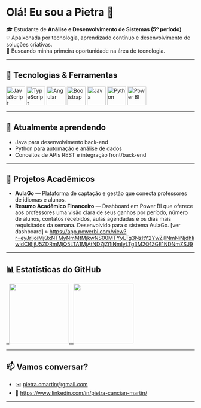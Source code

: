 # Olá! Eu sou a Pietra 👋

🎓 Estudante de **Análise e Desenvolvimento de Sistemas (5º período)**  
💡 Apaixonada por tecnologia, aprendizado contínuo e desenvolvimento de soluções criativas.  
🎯 Buscando minha primeira oportunidade na área de tecnologia.

---

## 🧰 Tecnologias & Ferramentas  

<p align="left">
  <!-- Frontend -->
  <img src="https://cdn.jsdelivr.net/gh/devicons/devicon/icons/javascript/javascript-original.svg" width="50" height="50" alt="JavaScript" />
  <img src="https://cdn.jsdelivr.net/gh/devicons/devicon/icons/typescript/typescript-original.svg" width="50" height="50" alt="TypeScript" />
  <img src="https://img.icons8.com/?size=100&id=dSnah6CSCxRG&format=png&color=000000" width="50" height="50" alt="Angular" />
  <img src="https://cdn.jsdelivr.net/gh/devicons/devicon/icons/bootstrap/bootstrap-original.svg" width="50" height="50" alt="Bootstrap" />

  <!-- Backend -->
  <img src="https://cdn.jsdelivr.net/gh/devicons/devicon/icons/java/java-original.svg" width="50" height="50" alt="Java" />
  <img src="https://cdn.jsdelivr.net/gh/devicons/devicon/icons/python/python-original.svg" width="50" height="50" alt="Python" />

  <!-- Data & BI -->
  <img src="https://img.icons8.com/?size=100&id=Ny0t2MYrJ70p&format=png&color=000000" width="50" height="50" alt="Power BI" />

</p>

---

## 🧠 Atualmente aprendendo
- Java para desenvolvimento back-end  
- Python para automação e análise de dados  
- Conceitos de APIs REST e integração front/back-end  

---

## 📌 Projetos Acadêmicos
- **AulaGo** — Plataforma de captação e gestão que conecta professores de idiomas e alunos.  
- **Resumo Acadêmico Financeiro** — Dashboard em Power BI que oferece aos professores uma visão clara de seus ganhos por período, número de alunos, contatos recebidos, aulas agendadas e os dias mais requisitados da semana. Desenvolvido para o sistema AulaGo.
  [ver dashboard] » https://app.powerbi.com/view?r=eyJrIjoiMjQxNTMyNmMtMjkwNS00MTYyLTg3NzItY2YwZjllNmNiNjdhIiwidCI6IjU5ZDRmMjQ5LTA1MjAtNDZjZi1iNmIyLTg3M2Q1ZGE1NDNmZSJ9

---

## 📊 Estatísticas do GitHub
<a href="https://github.com/Picancianmartin">
  <img height="160em" src="https://github-readme-stats.vercel.app/api?username=Picancianmartin&show_icons=true&theme=tokyonight&hide_border=true"/>
</a>
<a href="https://github.com/Picancianmartin">
  <img height="160em" src="https://github-readme-stats.vercel.app/api/top-langs/?username=Picancianmartin&layout=compact&theme=tokyonight&hide_border=true"/>
</a>

---

## 📫 Vamos conversar?
- ✉️ pietra.cmartin@gmail.com  
- 💼 https://www.linkedin.com/in/pietra-cancian-martin/

---

